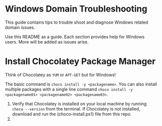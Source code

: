 # Windows Domain Troubleshooting

This guide contains tips to trouble shoot and diagnose Windows related domain issues.

Use this README as a guide. Each section provides help for Windows users. More will be added as issues arise.

# Install Chocolatey Package Manager

Think of Chocolatey as `YUM` or `APT-GET` but for Windows!

The basic command is `choco install -y <packagename>`. You can also install multiple packages with a single line command `choco install -y <packagename01> <packagename02> <packagename03>`.

1. Verify that Chocolatey is installed on your local machine by running `choco --version` from the terminal. If Chocolatey is not installed, download and run the (choco-install.ps1) file from this repo.
2.
